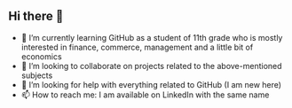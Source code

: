 ## Hi there 👋

- 🌱 I’m currently learning GitHub as a student of 11th grade who is mostly interested in finance, commerce, management and a little bit of economics
- 👯 I’m looking to collaborate on projects related to the above-mentioned subjects
- 🤔 I’m looking for help with everything related to GitHub (I am new here)
- 📫 How to reach me: I am available on LinkedIn with the same name
